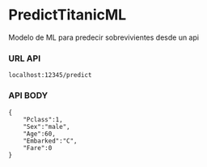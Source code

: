 # PredictTitanicML
Modelo de ML para predecir sobrevivientes desde un api

### URL API
```
localhost:12345/predict
```





### API BODY

```
{
	"Pclass":1,
	"Sex":"male",
	"Age":60,
	"Embarked":"C",
	"Fare":0
}
```
